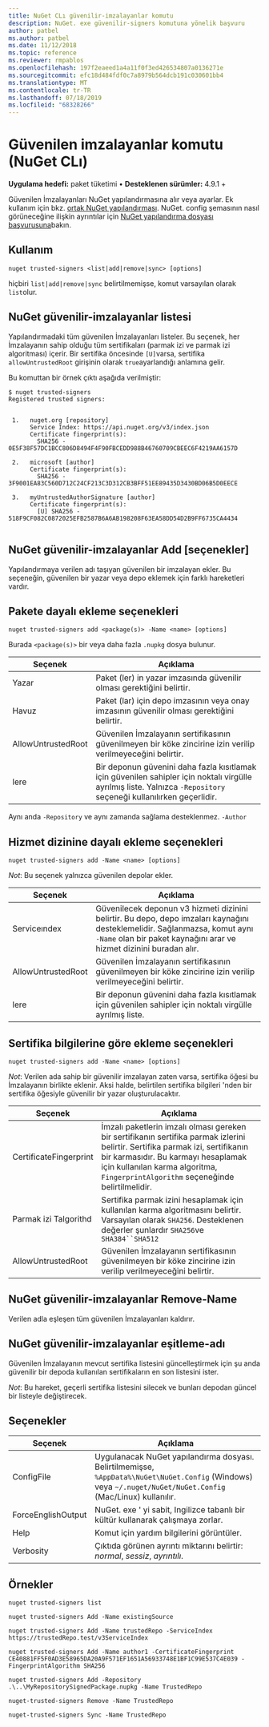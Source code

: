 ```yaml
---
title: NuGet CLı güvenilir-imzalayanlar komutu
description: NuGet. exe güvenilir-signers komutuna yönelik başvuru
author: patbel
ms.author: patbel
ms.date: 11/12/2018
ms.topic: reference
ms.reviewer: rmpablos
ms.openlocfilehash: 197f2eaeed1a4a11f0f3ed426534807a0136271e
ms.sourcegitcommit: efc18d484fdf0c7a8979b564dcb191c030601bb4
ms.translationtype: MT
ms.contentlocale: tr-TR
ms.lasthandoff: 07/18/2019
ms.locfileid: "68328266"
---
```

# <a name="trusted-signers-command-nuget-cli"></a>Güvenilen imzalayanlar komutu (NuGet CLı)

**Uygulama hedefi:** paket tüketimi &bullet; **Desteklenen sürümler:** 4.9.1 +

Güvenilen İmzalayanları NuGet yapılandırmasına alır veya ayarlar. Ek kullanım için bkz. [ortak NuGet yapılandırması](../../consume-packages/configuring-nuget-behavior.md). NuGet. config şemasının nasıl görüneceğine ilişkin ayrıntılar için [NuGet yapılandırma dosyası başvurusuna](../nuget-config-file.md)bakın.

## <a name="usage"></a>Kullanım

```cli
nuget trusted-signers <list|add|remove|sync> [options]
```

hiçbiri `list|add|remove|sync` belirtilmemişse, komut varsayılan olarak `list`olur.

## <a name="nuget-trusted-signers-list"></a>NuGet güvenilir-imzalayanlar listesi

Yapılandırmadaki tüm güvenilen İmzalayanları listeler. Bu seçenek, her İmzalayanın sahip olduğu tüm sertifikaları (parmak izi ve parmak izi algoritması) içerir. Bir sertifika öncesinde `[U]`varsa, sertifika `allowUntrustedRoot` girişinin olarak `true`ayarlandığı anlamına gelir.

Bu komuttan bir örnek çıktı aşağıda verilmiştir:

```cli
$ nuget trusted-signers
Registered trusted signers:


 1.   nuget.org [repository]
      Service Index: https://api.nuget.org/v3/index.json
      Certificate fingerprint(s):
        SHA256 - 0E5F38F57DC1BCC806D8494F4F90FBCEDD988B46760709CBEEC6F4219AA6157D

 2.   microsoft [author]
      Certificate fingerprint(s):
        SHA256 - 3F9001EA83C560D712C24CF213C3D312CB3BFF51EE89435D3430BD06B5D0EECE

 3.   myUntrustedAuthorSignature [author]
      Certificate fingerprint(s):
        [U] SHA256 - 518F9CF082C0872025EFB2587B6A6AB198208F63EA58DD54D2B9FF6735CA4434
        
```

## <a name="nuget-trusted-signers-add-options"></a>NuGet güvenilir-imzalayanlar Add [seçenekler]

Yapılandırmaya verilen adı taşıyan güvenilen bir imzalayan ekler. Bu seçeneğin, güvenilen bir yazar veya depo eklemek için farklı hareketleri vardır.

## <a name="options-for-add-based-on-a-package"></a>Pakete dayalı ekleme seçenekleri

```cli
nuget trusted-signers add <package(s)> -Name <name> [options]
```

Burada `<package(s)>` bir veya daha fazla `.nupkg` dosya bulunur.

| Seçenek | Açıklama |
| --- | --- |
| Yazar | Paket (ler) in yazar imzasında güvenilir olması gerektiğini belirtir. |
| Havuz | Paket (lar) için depo imzasının veya onay imzasının güvenilir olması gerektiğini belirtir. |
| AllowUntrustedRoot | Güvenilen İmzalayanın sertifikasının güvenilmeyen bir köke zincirine izin verilip verilmeyeceğini belirtir. |
| lere | Bir deponun güvenini daha fazla kısıtlamak için güvenilen sahipler için noktalı virgülle ayrılmış liste. Yalnızca `-Repository` seçeneği kullanılırken geçerlidir. |

Aynı anda `-Repository` ve aynı zamanda sağlama desteklenmez. `-Author`

## <a name="options-for-add-based-on-a-service-index"></a>Hizmet dizinine dayalı ekleme seçenekleri

```cli
nuget trusted-signers add -Name <name> [options]
```

_Not_: Bu seçenek yalnızca güvenilen depolar ekler. 

| Seçenek | Açıklama |
| --- | --- |
| Serviceındex | Güvenilecek deponun v3 hizmeti dizinini belirtir. Bu depo, depo imzaları kaynağını desteklemelidir. Sağlanmazsa, komut aynı `-Name` olan bir paket kaynağını arar ve hizmet dizinini buradan alır. |
| AllowUntrustedRoot | Güvenilen İmzalayanın sertifikasının güvenilmeyen bir köke zincirine izin verilip verilmeyeceğini belirtir. |
| lere | Bir deponun güvenini daha fazla kısıtlamak için güvenilen sahipler için noktalı virgülle ayrılmış liste. |

## <a name="options-for-add-based-on-the-certificate-information"></a>Sertifika bilgilerine göre ekleme seçenekleri

```cli
nuget trusted-signers add -Name <name> [options]
```

_Not_: Verilen ada sahip bir güvenilir imzalayan zaten varsa, sertifika öğesi bu İmzalayanın birlikte eklenir. Aksi halde, belirtilen sertifika bilgileri 'nden bir sertifika öğesiyle güvenilir bir yazar oluşturulacaktır.

| Seçenek | Açıklama |
| --- | --- |
| CertificateFingerprint | İmzalı paketlerin imzalı olması gereken bir sertifikanın sertifika parmak izlerini belirtir. Sertifika parmak izi, sertifikanın bir karmasıdır. Bu karmayı hesaplamak için kullanılan karma algoritma, `FingerprintAlgorithm` seçeneğinde belirtilmelidir. |
| Parmak izi Talgorithd | Sertifika parmak izini hesaplamak için kullanılan karma algoritmasını belirtir. Varsayılan olarak `SHA256`. Desteklenen değerler şunlardır `SHA256`ve `SHA384``SHA512` |
| AllowUntrustedRoot | Güvenilen İmzalayanın sertifikasının güvenilmeyen bir köke zincirine izin verilip verilmeyeceğini belirtir. |

## <a name="nuget-trusted-signers-remove--name-name"></a>NuGet güvenilir-imzalayanlar Remove-Name<name>

Verilen adla eşleşen tüm güvenilen İmzalayanları kaldırır.

## <a name="nuget-trusted-signers-sync--name-name"></a>NuGet güvenilir-imzalayanlar eşitleme-adı<name>

Güvenilen İmzalayanın mevcut sertifika listesini güncelleştirmek için şu anda güvenilir bir depoda kullanılan sertifikaların en son listesini ister.

_Not_: Bu hareket, geçerli sertifika listesini silecek ve bunları depodan güncel bir listeyle değiştirecek.

## <a name="options"></a>Seçenekler

| Seçenek | Açıklama |
| --- | --- |
| ConfigFile | Uygulanacak NuGet yapılandırma dosyası. Belirtilmemişse, `%AppData%\NuGet\NuGet.Config` (Windows) veya `~/.nuget/NuGet/NuGet.Config` (Mac/Linux) kullanılır.|
| ForceEnglishOutput | NuGet. exe ' yi sabit, Ingilizce tabanlı bir kültür kullanarak çalışmaya zorlar. |
| Help | Komut için yardım bilgilerini görüntüler. |
| Verbosity | Çıktıda görünen ayrıntı miktarını belirtir: *normal*, *sessiz*, *ayrıntılı*. |

## <a name="examples"></a>Örnekler

```cli
nuget trusted-signers list

nuget trusted-signers Add -Name existingSource

nuget trusted-signers Add -Name trustedRepo -ServiceIndex https://trustedRepo.test/v3ServiceIndex

nuget trusted-signers Add -Name author1 -CertificateFingerprint CE40881FF5F0AD3E58965DA20A9F571EF1651A56933748E1BF1C99E537C4E039 -FingerprintAlgorithm SHA256

nuget trusted-signers Add -Repository .\..\MyRepositorySignedPackage.nupkg -Name TrustedRepo

nuget-trusted-signers Remove -Name TrustedRepo

nuget-trusted-signers Sync -Name TrustedRepo
```
